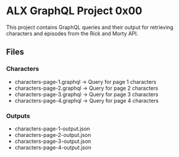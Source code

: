 # ALX GraphQL Project 0x00

This project contains GraphQL queries and their output for retrieving characters and episodes from the Rick and Morty API.

## Files

### Characters
- characters-page-1.graphql → Query for page 1 characters
- characters-page-2.graphql → Query for page 2 characters
- characters-page-3.graphql → Query for page 3 characters
- characters-page-4.graphql → Query for page 4 characters

### Outputs
- characters-page-1-output.json
- characters-page-2-output.json
- characters-page-3-output.json
- characters-page-4-output.json
